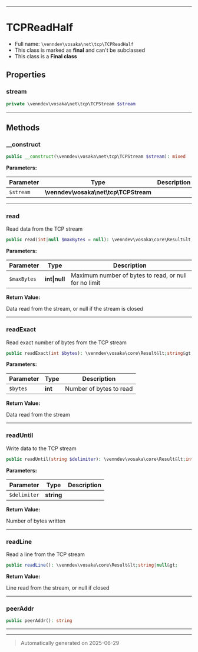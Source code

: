 ***

# TCPReadHalf





* Full name: `\venndev\vosaka\net\tcp\TCPReadHalf`
* This class is marked as **final** and can't be subclassed
* This class is a **Final class**



## Properties


### stream



```php
private \venndev\vosaka\net\tcp\TCPStream $stream
```






***

## Methods


### __construct



```php
public __construct(\venndev\vosaka\net\tcp\TCPStream $stream): mixed
```








**Parameters:**

| Parameter | Type | Description |
|-----------|------|-------------|
| `$stream` | **\venndev\vosaka\net\tcp\TCPStream** |  |





***

### read

Read data from the TCP stream

```php
public read(int|null $maxBytes = null): \venndev\vosaka\core\Result&lt;string|null&gt;
```








**Parameters:**

| Parameter | Type | Description |
|-----------|------|-------------|
| `$maxBytes` | **int&#124;null** | Maximum number of bytes to read, or null for no limit |


**Return Value:**

Data read from the stream, or null if the stream is closed




***

### readExact

Read exact number of bytes from the TCP stream

```php
public readExact(int $bytes): \venndev\vosaka\core\Result&lt;string&gt;
```








**Parameters:**

| Parameter | Type | Description |
|-----------|------|-------------|
| `$bytes` | **int** | Number of bytes to read |


**Return Value:**

Data read from the stream




***

### readUntil

Write data to the TCP stream

```php
public readUntil(string $delimiter): \venndev\vosaka\core\Result&lt;int&gt;
```








**Parameters:**

| Parameter | Type | Description |
|-----------|------|-------------|
| `$delimiter` | **string** |  |


**Return Value:**

Number of bytes written




***

### readLine

Read a line from the TCP stream

```php
public readLine(): \venndev\vosaka\core\Result&lt;string|null&gt;
```









**Return Value:**

Line read from the stream, or null if closed




***

### peerAddr



```php
public peerAddr(): string
```












***


***
> Automatically generated on 2025-06-29
